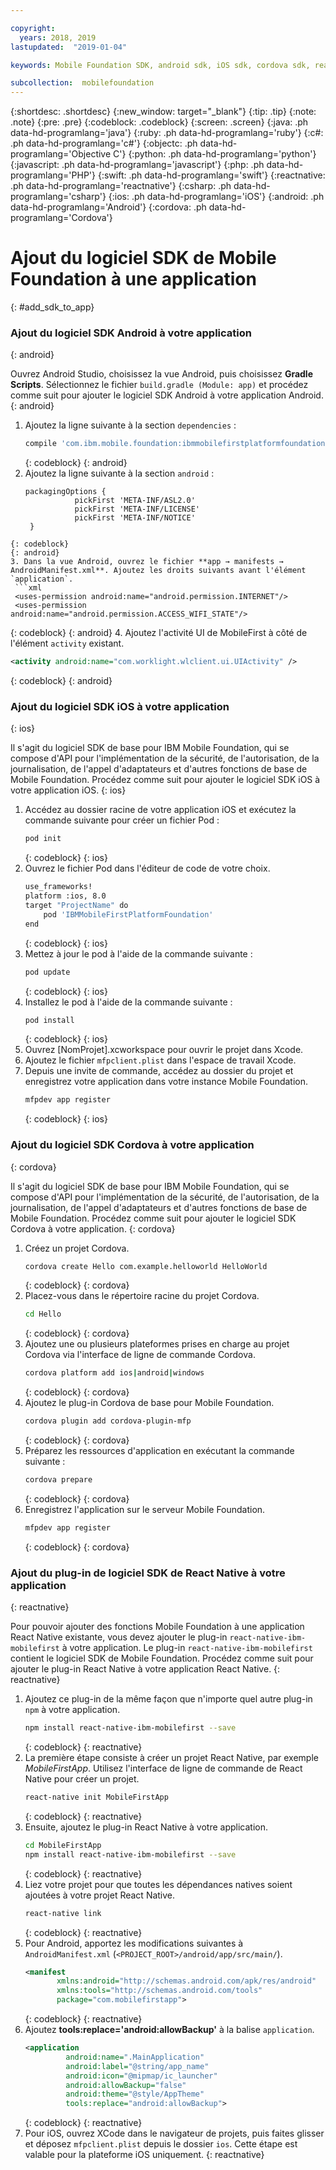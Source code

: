 ```yaml
---

copyright:
  years: 2018, 2019
lastupdated:  "2019-01-04"

keywords: Mobile Foundation SDK, android sdk, iOS sdk, cordova sdk, react native sdk

subcollection:  mobilefoundation
---
```


{:shortdesc: .shortdesc}
{:new_window: target="_blank"}
{:tip: .tip}
{:note: .note}
{:pre: .pre}
{:codeblock: .codeblock}
{:screen: .screen}
{:java: .ph data-hd-programlang='java'}
{:ruby: .ph data-hd-programlang='ruby'}
{:c#: .ph data-hd-programlang='c#'}
{:objectc: .ph data-hd-programlang='Objective C'}
{:python: .ph data-hd-programlang='python'}
{:javascript: .ph data-hd-programlang='javascript'}
{:php: .ph data-hd-programlang='PHP'}
{:swift: .ph data-hd-programlang='swift'}
{:reactnative: .ph data-hd-programlang='reactnative'}
{:csharp: .ph data-hd-programlang='csharp'}
{:ios: .ph data-hd-programlang='iOS'}
{:android: .ph data-hd-programlang='Android'}
{:cordova: .ph data-hd-programlang='Cordova'}

#	Ajout du logiciel SDK de Mobile Foundation à une application
{: #add_sdk_to_app}

### Ajout du logiciel SDK Android à votre application
{: android}

Ouvrez Android Studio, choisissez la vue Android, puis choisissez **Gradle Scripts**. Sélectionnez le fichier `build.gradle (Module: app)` et procédez comme suit pour ajouter le logiciel SDK Android à votre application Android.
{: android}

1. Ajoutez la ligne suivante à la section `dependencies` :
   ```bash
   compile 'com.ibm.mobile.foundation:ibmmobilefirstplatformfoundation:8.0.+'
   ```
   {: codeblock}
   {: android}
2. Ajoutez la ligne suivante à la section `android` :
   ```
   packagingOptions {
              pickFirst 'META-INF/ASL2.0'
              pickFirst 'META-INF/LICENSE'
              pickFirst 'META-INF/NOTICE'
    }
  ```
  {: codeblock}
  {: android}
3. Dans la vue Android, ouvrez le fichier **app → manifests → AndroidManifest.xml**. Ajoutez les droits suivants avant l'élément `application`.
   ```xml
   <uses-permission android:name="android.permission.INTERNET"/>
   <uses-permission android:name="android.permission.ACCESS_WIFI_STATE"/>
   ```
   {: codeblock}
   {: android}
4. Ajoutez l'activité UI de MobileFirst à côté de l'élément `activity` existant.
   ```xml
   <activity android:name="com.worklight.wlclient.ui.UIActivity" />
   ```
   {: codeblock}
   {: android}


### Ajout du logiciel SDK iOS à votre application
{: ios}

Il s'agit du logiciel SDK de base pour IBM Mobile Foundation, qui se compose d'API pour l'implémentation de la sécurité, de l'autorisation, de la journalisation, de l'appel d'adaptateurs et d'autres fonctions de base de Mobile Foundation. Procédez comme suit pour ajouter le logiciel SDK iOS à votre application iOS.
{: ios}

1. Accédez au dossier racine de votre application iOS et exécutez la commande suivante pour créer un fichier Pod :
    ```bash
    pod init
    ```
    {: codeblock}
    {: ios}
2. Ouvrez le fichier Pod dans l'éditeur de code de votre choix.
   ```bash
   use_frameworks!
   platform :ios, 8.0
   target "ProjectName" do
       pod 'IBMMobileFirstPlatformFoundation'
   end
   ```
   {: codeblock}
   {: ios}
3. Mettez à jour le pod à l'aide de la commande suivante :
   ```bash
   pod update
   ```
   {: codeblock}
   {: ios}
4. Installez le pod à l'aide de la commande suivante :
   ```bash
   pod install
   ```
   {: codeblock}
   {: ios}
5. Ouvrez [NomProjet].xcworkspace pour ouvrir le projet dans Xcode.
6. Ajoutez le fichier `mfpclient.plist` dans l'espace de travail Xcode.
7. Depuis une invite de commande, accédez au dossier du projet et enregistrez votre application dans votre instance Mobile Foundation.
   ```bash
   mfpdev app register
   ```
   {: codeblock}
   {: ios}

### Ajout du logiciel SDK Cordova à votre application
{: cordova}

Il s'agit du logiciel SDK de base pour IBM Mobile Foundation, qui se compose d'API pour l'implémentation de la sécurité, de l'autorisation, de la journalisation, de l'appel d'adaptateurs et d'autres fonctions de base de Mobile Foundation. Procédez comme suit pour ajouter le logiciel SDK Cordova à votre application.
{: cordova}

1. Créez un projet Cordova.
   ```bash
   cordova create Hello com.example.helloworld HelloWorld
   ```
   {: codeblock}
   {: cordova}
2. Placez-vous dans le répertoire racine du projet Cordova.
   ```bash
   cd Hello
   ```
   {: codeblock}
   {: cordova}
3. Ajoutez une ou plusieurs plateformes prises en charge au projet Cordova via l'interface de ligne de commande Cordova.
   ```bash
   cordova platform add ios|android|windows
   ```
   {: codeblock}
   {: cordova}
4. Ajoutez le plug-in Cordova de base pour Mobile Foundation.
   ```bash
   cordova plugin add cordova-plugin-mfp
   ```
   {: codeblock}
   {: cordova}
5. Préparez les ressources d'application en exécutant la commande suivante :
   ```bash
   cordova prepare
   ```
   {: codeblock}
   {: cordova}
6. Enregistrez l'application sur le serveur Mobile Foundation.
   ```bash
   mfpdev app register
   ```
   {: codeblock}
   {: cordova}

### Ajout du plug-in de logiciel SDK de React Native à votre application
{: reactnative}

Pour pouvoir ajouter des fonctions Mobile Foundation à une application React Native existante, vous devez ajouter le plug-in `react-native-ibm-mobilefirst` à votre application. Le plug-in `react-native-ibm-mobilefirst` contient le logiciel SDK de Mobile Foundation. Procédez comme suit pour ajouter le plug-in React Native à votre application React Native.
{: reactnative}

1. Ajoutez ce plug-in de la même façon que n'importe quel autre plug-in `npm` à votre application.
   ```bash
   npm install react-native-ibm-mobilefirst --save
   ```
   {: codeblock}
   {: reactnative}
2. La première étape consiste à créer un projet React Native, par exemple *MobileFirstApp*. Utilisez l'interface de ligne de commande de React Native pour créer un projet.
   ```bash
   react-native init MobileFirstApp
   ```
   {: codeblock}
   {: reactnative}
3. Ensuite, ajoutez le plug-in React Native à votre application.
   ```bash
   cd MobileFirstApp
   npm install react-native-ibm-mobilefirst --save
   ```
   {: codeblock}
   {: reactnative}
4. Liez votre projet pour que toutes les dépendances natives soient ajoutées à votre projet React Native.
   ```bash
   react-native link
   ```
   {: codeblock}
   {: reactnative}
5. Pour Android, apportez les modifications suivantes à `AndroidManifest.xml` (`<PROJECT_ROOT>/android/app/src/main/`).
   ```xml
   <manifest 
          xmlns:android="http://schemas.android.com/apk/res/android" 
          xmlns:tools="http://schemas.android.com/tools"
          package="com.mobilefirstapp">
   ```
   {: codeblock}
   {: reactnative}
6. Ajoutez **tools:replace='android:allowBackup'** à la balise `application`.
   ```xml
   <application
            android:name=".MainApplication"
            android:label="@string/app_name"
            android:icon="@mipmap/ic_launcher"
            android:allowBackup="false"
            android:theme="@style/AppTheme"
            tools:replace="android:allowBackup">
   ```
   {: codeblock}
   {: reactnative}
7. Pour iOS, ouvrez XCode dans le navigateur de projets, puis faites glisser et déposez `mfpclient.plist` depuis le dossier `ios`. Cette étape est valable pour la plateforme iOS uniquement.
{: reactnative}
